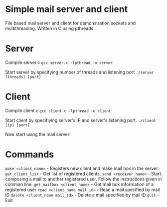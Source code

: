 # Simple mail server and client
File based mail server and client for demonstration sockets and multithreading. Written in C using pthreads.

# Server

Compile server.c
`gcc server.c -lpthread -o server`

Start server by specifying number of threads and listening port
`./server [threads] [port]`

# Client

Compile client.c
`gcc client.c -lpthread -o client`

Start client by specifiying server's IP and server's listening port.
`./client [ip] [port]`

Now start using the mail server!

# Commands

`make <client_name>` - Registers new client and make mail box in the server.
`get_client_list` - Get list of registered clients.
`send <receiver_name>` - Start composing a mail to another registered user. Follow the instructions given in comman line.
`get_mailbox <client_name>` - Get mail box information of a registered user
`read <client_name mail_id>` - Read a mail specified by mail ID
`delete <client_name mail_id>` - Delete a mail specified by mail ID
`quit` - Exit
